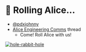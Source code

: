 # 🐢 Rolling Alice...

- [@pdxjohnny](https://mastodon.social/@pdxjohnny)
- [Alice Engineering Comms](https://github.com/intel/dffml/discussions/1406?sort=new) thread
  - Come! Roll Alice with us!

[![hole-rabbit-hole](https://user-images.githubusercontent.com/5950433/196436807-68881b75-2006-4734-b4a2-63dc3d17b634.gif)](https://github.com/intel/dffml/commit/291cfbe5153414932afe446aa4f6c2e298069914)
